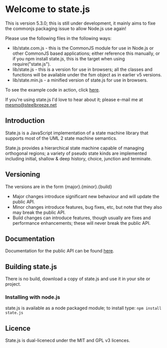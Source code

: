 # Welcome to state.js

This is version 5.3.0; this is still under development, it mainly aims to fixe the commonjs packaging issue to allow Node.js use again!

Please use the following files in the following ways:
* lib/state.com.js - this is the CommonJS module for use in Node.js or other CommonJS based applications; either reference this manually, or if you npm install state.js, this is the target when using require("state.js").
* lib/state.js - this is a version for use in browsers; all the classes and functions will be available under the fsm object as in earlier v5 versions.
* lib/state.min.js - a minified version of state.js for use in browsers.

To see the example code in action, click [here](https://cdn.rawgit.com/steelbreeze/state.js/master/examples/browser/test.html).

If you're using state.js I'd love to hear about it; please e-mail me at mesmo@steelbreeze.net

## Introduction
State.js is a JavaScript implementation of a state machine library that supports most of the UML 2 state machine semantics.

State.js provides a hierarchical state machine capable of managing orthogonal regions; a variety of pseudo state kinds are implemented including initial, shallow & deep history, choice, junction and terminate.

## Versioning
The versions are in the form {major}.{minor}.{build}
* Major changes introduce significant new behaviour and will update the public API.
* Minor changes introduce features, bug fixes, etc, but note that they also may break the public API.
* Build changes can introduce features, though usually are fixes and performance enhancements; these will never break the public API.

## Documentation
Documentation for the public API can be found [here](https://github.com/steelbreeze/state.js/blob/master/docs/state.com.md).

## Building state.js
There is no build, download a copy of state.js and use it in your site or project.
### Installing with node.js
state.js is available as a node packaged module; to install type:
`npm install state.js`

## Licence
State.js is dual-licenecd under the MIT and GPL v3 licences.
